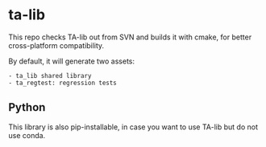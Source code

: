 # ta-lib
This repo checks TA-lib out from SVN and builds it with cmake, for better cross-platform compatibility.

By default, it will generate two assets:

    - ta_lib shared library
    - ta_regtest: regression tests

## Python
This library is also pip-installable, in case you want to use TA-lib but do not use conda.
